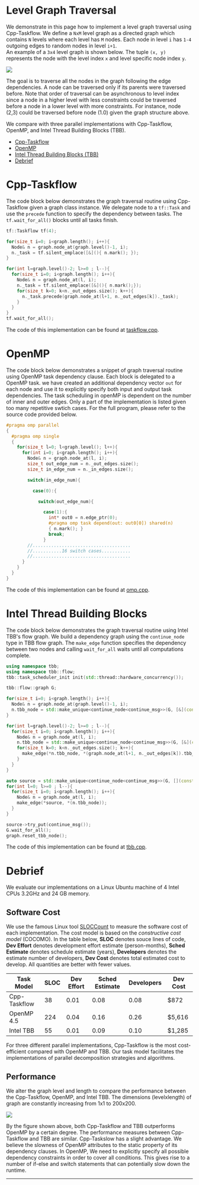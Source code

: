 # Level Graph Traversal

We demonstrate in this page how to implement a level graph traversal
using Cpp-Taskflow. We define a `NxM` level graph as a directed graph which contains `N` levels where each level has `M` nodes. Each node in level `i` has `1-4` outgoing edges to random nodes in level `i+1`.  
An example of a `3x4` level graph is shown below. The tuple `(x, y)` represents the node with the level index `x` and level specific node index `y`.

![](levelgraph_sample.png)

The goal is to traverse all the nodes in the graph following the edge dependencies. A node can be traversed only if its parents were traversed before. Note that order of traversal can be asynchronous to level index since a node in a higher level with less constraints could be traversed before a node in a lower level with more constraints. For instance, node (2,3) could be traversed before node (1.0) given the graph structure above.

We compare with three parallel implementations with Cpp-Taskflow, OpenMP,
and Intel Thread Building Blocks (TBB).

+ [Cpp-Taskflow](#cpp-taskflow)
+ [OpenMP](#openmp)
+ [Intel Thread Building Blocks (TBB)](#intel-thread-building-blocks)
+ [Debrief](#debrief)

# Cpp-Taskflow

The code block below demonstrates the graph traversal routine using Cpp-Taskflow given a graph class instance.
We delegate node to a `tf::Task` and use the `precede` function to specify
the dependency between tasks. The `tf.wait_for_all()` blocks until all tasks finish.

```cpp
tf::Taskflow tf(4);

for(size_t i=0; i<graph.length(); i++){
  Node& n = graph.node_at(graph.level()-1, i);
  n._task = tf.silent_emplace([&](){ n.mark(); });
}

for(int l=graph.level()-2; l>=0 ; l--){
  for(size_t i=0; i<graph.length(); i++){
    Node& n = graph.node_at(l, i);
    n._task = tf.silent_emplace([&](){ n.mark();});
    for(size_t k=0; k<n._out_edges.size(); k++){
      n._task.precede(graph.node_at(l+1, n._out_edges[k])._task);
    }
  }
}
tf.wait_for_all();
```

The code of this implementation can be found at [taskflow.cpp](taskflow.cpp).


# OpenMP

The code block below demonstrates a snippet of graph traversal routine using OpenMP task dependency clause.
Each block is delegated to a OpenMP task.
we have created an additional dependency vector `out` for each node
and use it to explicitly specify both input and output task dependencies. The task scheduling in openMP is dependent on the number of inner and outer edges. Only a part of the implementation is listed given too many repetitive swtich cases. For the full program, please refer to the source code provided below.

```cpp
#pragma omp parallel
{
  #pragma omp single
  {
    for(size_t l=0; l<graph.level(); l++){
      for(int i=0; i<graph.length(); i++){
        Node& n = graph.node_at(l, i);
        size_t out_edge_num = n._out_edges.size();
        size_t in_edge_num = n._in_edges.size();

        switch(in_edge_num){

          case(0):{

            switch(out_edge_num){

              case(1):{
                int* out0 = n.edge_ptr(0);
                #pragma omp task depend(out: out0[0]) shared(n)
                { n.mark(); }
                break;
              }
        //.....................................
        //...........16 switch cases...........
        //.....................................
      }
    }
  }
}
```

The code of this implementation can be found at [omp.cpp](omp.cpp).

# Intel Thread Building Blocks

The code block below demonstrates the graph traversal routine using Intel TBB's flow graph.
We build a dependency graph using the `continue_node` type in TBB flow graph. The `make_edge` function specifies the dependency between two nodes
and calling `wait_for_all` waits until all computations complete.

```cpp
using namespace tbb;
using namespace tbb::flow;
tbb::task_scheduler_init init(std::thread::hardware_concurrency());

tbb::flow::graph G;

for(size_t i=0; i<graph.length(); i++){
  Node& n = graph.node_at(graph.level()-1, i);
  n.tbb_node = std::make_unique<continue_node<continue_msg>>(G, [&](const continue_msg&){ n.mark(); });
}

for(int l=graph.level()-2; l>=0 ; l--){
  for(size_t i=0; i<graph.length(); i++){
    Node& n = graph.node_at(l, i);
    n.tbb_node = std::make_unique<continue_node<continue_msg>>(G, [&](const continue_msg&){ n.mark(); });
    for(size_t k=0; k<n._out_edges.size(); k++){
      make_edge(*n.tbb_node, *(graph.node_at(l+1, n._out_edges[k]).tbb_node));
    }
  }
}

auto source = std::make_unique<continue_node<continue_msg>>(G, [](const continue_msg&){});
for(int l=0; l>=0 ; l--){
  for(size_t i=0; i<graph.length(); i++){
    Node& n = graph.node_at(l, i);
    make_edge(*source, *(n.tbb_node));
  }
}

source->try_put(continue_msg());
G.wait_for_all();
graph.reset_tbb_node();
```

The code of this implementation can be found at [tbb.cpp](tbb.cpp).

# Debrief

We evaluate our implementations on a
Linux Ubuntu machine of 4 Intel CPUs 3.2GHz and 24 GB memory.

## Software Cost

We use the famous Linux tool [SLOCCount][SLOCCount] to measure the software cost of
each implementation.
The cost model is based on the *constructive cost model* (COCOMO).
In the table below, **SLOC** denotes souce lines of code,
**Dev Effort** denotes development effort estimate (person-months),
**Sched Estimate** denotes schedule estimate (years),
**Developers** denotes the estimate number of developers,
**Dev Cost** denotes total estimated cost to develop.
All quantities are better with fewer values.

| Task Model   | SLOC | Dev Effort | Sched Estimate | Developers | Dev Cost |
| ------------ | ---- | ---------- | -------------- | ---------- | -------- |
| Cpp-Taskflow | 38   | 0.01       | 0.08           | 0.08       | $872     |
| OpenMP 4.5   | 224  | 0.04       | 0.16           | 0.26       | $5,616   |
| Intel TBB    | 55   | 0.01       | 0.09           | 0.10       | $1,285   |

For three different parallel implementations,
Cpp-Taskflow is the most cost-efficient compared with OpenMP and TBB.
Our task model facilitates the implementations of parallel decomposition strategies
and algorithms.

## Performance

We alter the graph level and length
to compare the performance between the Cpp-Taskflow, OpenMP, and Intel TBB.
The dimensions (levelxlength) of graph are constantly increasing from 1x1 to 200x200.

![](result_200by200.png)

By the figure shown above,
both Cpp-Taskflow and TBB outperforms OpenMP by a certain degree.
The performance measures between Cpp-Taskflow and TBB are similar. Cpp-Taskslow has a slight advantage. We believe the slowness of OpenMP attributes to the static property of its dependency clauses. In OpenMP,
We need to explicitly specify all possible dependency constraints
in order to cover all conditions.
This gives rise to a number of if-else and switch statements
that can potentially slow down the runtime.


* * *

[GraphvizOnline]:        https://dreampuf.github.io/GraphvizOnline/
[Intel Developer Zone]:  https://software.intel.com/en-us/blogs/2011/09/09/implementing-a-wave-front-computation-using-the-intel-threading-building-blocks-flow-graph
[SLOCCount]:             https://dwheeler.com/sloccount/

